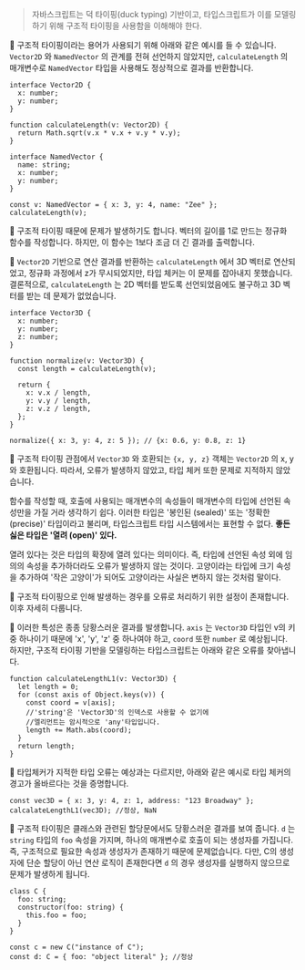 > 자바스크립트는 덕 타이핑(duck typing) 기반이고, 타입스크립트가 이를 모델링하기 위해 구조적 타이핑을 사용함을 이해해야 한다.

💬 구조적 타이핑이라는 용어가 사용되기 위해 아래와 같은 예시를 들 수 있습니다. `Vector2D` 와 `NamedVector` 의 관계를 전혀 선언하지 않았지만, `calculateLength` 의 매개변수로 `NamedVector` 타입을 사용해도 정상적으로 결과를 반환합니다.

```tsx
interface Vector2D {
  x: number;
  y: number;
}

function calculateLength(v: Vector2D) {
  return Math.sqrt(v.x * v.x + v.y * v.y);
}

interface NamedVector {
  name: string;
  x: number;
  y: number;
}

const v: NamedVector = { x: 3, y: 4, name: "Zee" };
calculateLength(v);
```

💬 구조적 타이핑 때문에 문제가 발생하기도 합니다. 벡터의 길이를 1로 만드는 정규화 함수를 작성합니다. 하지만, 이 함수는 1보다 조금 더 긴 결과를 출력합니다.

💬 `Vector2D` 기반으로 연산 결과를 반환하는 `calculateLength` 에서 3D 벡터로 연산되었고, 정규화 과정에서 z가 무시되었지만, 타입 체커는 이 문제를 잡아내지 못했습니다. 결론적으로, `calculateLength` 는 2D 벡터를 받도록 선언되었음에도 불구하고 3D 벡터를 받는 데 문제가 없었습니다.

```tsx
interface Vector3D {
  x: number;
  y: number;
  z: number;
}

function normalize(v: Vector3D) {
  const length = calculateLength(v);

  return {
    x: v.x / length,
    y: v.y / length,
    z: v.z / length,
  };
}

normalize({ x: 3, y: 4, z: 5 }); // {x: 0.6, y: 0.8, z: 1}
```

💬 구조적 타이핑 관점에서 `Vector3D` 와 호환되는 `{x, y, z}` 객체는 `Vector2D` 의 x, y 와 호환됩니다. 따라서, 오류가 발생하지 않았고, 타입 체커 또한 문제로 지적하지 않았습니다.

함수를 작성할 때, 호출에 사용되는 매개변수의 속성들이 매개변수의 타입에 선언된 속성만을 가질 거라 생각하기 쉽다. 이러한 타입은 '봉인된 (sealed)' 또는 '정확한 (precise)' 타입이라고 불리며, 타입스크립트 타입 시스템에서는 표현할 수 없다. **좋든 싫은 타입은 '열려 (open)' 있다.**

열려 있다는 것은 타입의 확장에 열려 있다는 의미이다. 즉, 타입에 선언된 속성 외에 임의의 속성을 추가하더라도 오류가 발생하지 않는 것이다. 고양이라는 타입에 크기 속성을 추가하여 '작은 고양이'가 되어도 고양이라는 사실은 변하지 않는 것처럼 말이다.

💬 구조적 타이핑으로 인해 발생하는 경우를 오류로 처리하기 위한 설정이 존재합니다. 이후 자세히 다룹니다.

💬 이러한 특성은 종종 당황스러운 결과를 발생합니다. `axis` 는 `Vector3D` 타입인 v의 키 중 하나이기 때문에 'x', 'y', 'z' 중 하나여야 하고, `coord` 또한 `number` 로 예상됩니다. 하지만, 구조적 타이핑 기반을 모델링하는 타입스크립트는 아래와 같은 오류를 찾아냅니다.

```tsx
function calculateLengthL1(v: Vector3D) {
  let length = 0;
  for (const axis of Object.keys(v)) {
    const coord = v[axis];
    //'string'은 'Vector3D'의 인덱스로 사용할 수 없기에
    //엘리먼트는 암시적으로 'any'타입입니다.
    length += Math.abs(coord);
  }
  return length;
}
```

💬 타입체커가 지적한 타입 오류는 예상과는 다르지만, 아래와 같은 예시로 타입 체커의 경고가 올바르다는 것을 증명합니다.

```tsx
const vec3D = { x: 3, y: 4, z: 1, address: "123 Broadway" };
calcalateLengthL1(vec3D); //정상, NaN
```

💬 구조적 타이핑은 클래스와 관련된 할당문에서도 당황스러운 결과를 보여 줍니다. `d` 는 `string` 타입의 `foo` 속성을 가지며, 하나의 매개변수로 호출이 되는 생성자를 가집니다. 즉, 구조적으로 필요한 속성과 생성자가 존재하기 때문에 문제없습니다. 다만, C의 생성자에 단순 할당이 아닌 연산 로직이 존재한다면 `d` 의 경우 생성자를 실행하지 않으므로 문제가 발생하게 됩니다.

```tsx
class C {
  foo: string;
  constructor(foo: string) {
    this.foo = foo;
  }
}

const c = new C("instance of C");
const d: C = { foo: "object literal" }; //정상
```

